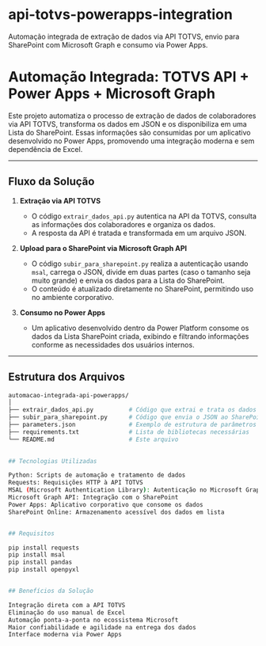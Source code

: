 # api-totvs-powerapps-integration
Automação integrada de extração de dados via API TOTVS, envio para SharePoint com Microsoft Graph e consumo via Power Apps.

# Automação Integrada: TOTVS API + Power Apps + Microsoft Graph

Este projeto automatiza o processo de extração de dados de colaboradores via API TOTVS, transforma os dados em JSON e os disponibiliza em uma Lista do SharePoint. Essas informações são consumidas por um aplicativo desenvolvido no Power Apps, promovendo uma integração moderna e sem dependência de Excel.

---

## Fluxo da Solução

1. **Extração via API TOTVS**
   - O código `extrair_dados_api.py` autentica na API da TOTVS, consulta as informações dos colaboradores e organiza os dados.
   - A resposta da API é tratada e transformada em um arquivo JSON.

2. **Upload para o SharePoint via Microsoft Graph API**
   - O código `subir_para_sharepoint.py` realiza a autenticação usando `msal`, carrega o JSON, divide em duas partes (caso o tamanho seja muito grande) e envia os dados para a Lista do SharePoint.
   - O conteúdo é atualizado diretamente no SharePoint, permitindo uso no ambiente corporativo.

3. **Consumo no Power Apps**
   - Um aplicativo desenvolvido dentro da Power Platform consome os dados da Lista SharePoint criada, exibindo e filtrando informações conforme as necessidades dos usuários internos.

---

## Estrutura dos Arquivos

```bash
automacao-integrada-api-powerapps/
│
├── extrair_dados_api.py          # Código que extrai e trata os dados da API TOTVS
├── subir_para_sharepoint.py      # Código que envia o JSON ao SharePoint usando Microsoft Graph
├── parameters.json               # Exemplo de estrutura de parâmetros (sem credenciais reais)
├── requirements.txt              # Lista de bibliotecas necessárias
└── README.md                     # Este arquivo
 

## Tecnologias Utilizadas

Python: Scripts de automação e tratamento de dados
Requests: Requisições HTTP à API TOTVS
MSAL (Microsoft Authentication Library): Autenticação no Microsoft Graph
Microsoft Graph API: Integração com o SharePoint
Power Apps: Aplicativo corporativo que consome os dados
SharePoint Online: Armazenamento acessível dos dados em lista


## Requisitos

pip install requests
pip install msal
pip install pandas
pip install openpyxl


## Benefícios da Solução

Integração direta com a API TOTVS
Eliminação do uso manual de Excel
Automação ponta-a-ponta no ecossistema Microsoft
Maior confiabilidade e agilidade na entrega dos dados
Interface moderna via Power Apps
